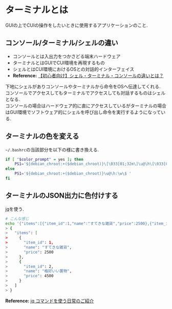 # ターミナルとは
GUIの上でCUIの操作をしたいときに使用するアプリケーションのこと.

## コンソール/ターミナル/シェルの違い
- コンソールとは入出力をつかさどる端末ハードウェア
- ターミナルとはGUIでCUI環境を再現するもの
- シェルとはCUI環境におけるOSとの対話的インターフェイス
 - **Reference:** [【初心者向け】シェル・ターミナル・コンソールの違いとは？](https://eng-entrance.com/linux-basic-shell-terminal-console)

下地にシェルがありコンソールやターミナルから命令をOSへ伝達してくれる.  
コンソールでアクセスしてもターミナルでアクセスしても対話するものはシェルとなる.  
コンソールの場合はハードウェア的に直にアクセスしているがターミナルの場合はGUI環境でソフトウェア的にシェルを呼び出し命令を実行するようになっている.

## ターミナルの色を変える
`~/.bashrc`の当該部分を以下の様に書き換える.
```bash
if [ "$color_prompt" = yes ]; then
    PS1='${debian_chroot:+($debian_chroot)}\[\033[01;32m\]\u@\h\[\033[00m\]:\[\033[01;34m\]\w\[\033[00m\]\[\033[01;31m\]$(__git_ps1)\[\033[00m\]\n\[\033[01;35m\]-> \$\[\033[00m\] '
else
    PS1='${debian_chroot:+($debian_chroot)}\u@\h:\w\$ '
fi
```

## ターミナルのJSON出力に色付けする
[jq](https://github.com/stedolan/jq)を使う.

```bash
# こんな感じ
echo '{"items":[{"item_id":1,"name":"すてきな雑貨","price":2500},{"item_id":2,"name":"格好いい置物","price":4500}]}' | jq .
> {
>   "items": [
>     {
>       "item_id": 1,
>       "name": "すてきな雑貨",
>       "price": 2500
>     },
>     {
>       "item_id": 2,
>       "name": "格好いい置物",
>       "price": 4500
>     }
>   ]
> }
```
**Reference:** [jq コマンドを使う日常のご紹介](https://qiita.com/takeshinoda@github/items/2dec7a72930ec1f658af)

